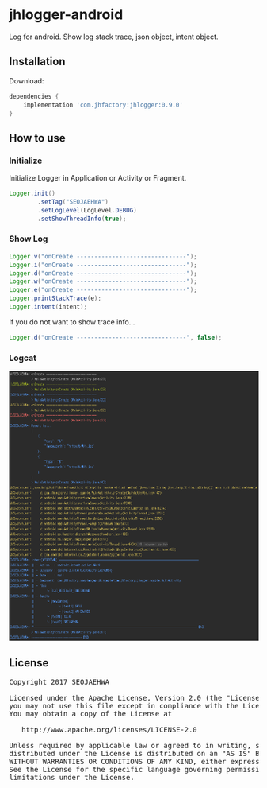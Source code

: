 # jhlogger-android
Log for android.
Show log stack trace, json object, intent object.

## Installation

Download:
```groovy
dependencies {
    implementation 'com.jhfactory:jhlogger:0.9.0'
}
```


## How to use
### Initialize
Initialize Logger in Application or Activity or Fragment.
```java
Logger.init()
        .setTag("SEOJAEHWA")
        .setLogLevel(LogLevel.DEBUG)
        .setShowThreadInfo(true);

```

### Show Log
```java
Logger.v("onCreate -------------------------------");
Logger.i("onCreate -------------------------------");
Logger.d("onCreate -------------------------------");
Logger.w("onCreate -------------------------------");
Logger.e("onCreate -------------------------------");
Logger.printStackTrace(e);
Logger.intent(intent);
```

If you do not want to show trace info...
```java
Logger.d("onCreate -------------------------------", false);
```
### Logcat
<img src='https://github.com/SEOJAEHWA/jhlogger-android/blob/master/images/logcat_capt.PNG'/>



## License
<pre>
Copyright 2017 SEOJAEHWA

Licensed under the Apache License, Version 2.0 (the "License");
you may not use this file except in compliance with the License.
You may obtain a copy of the License at

   http://www.apache.org/licenses/LICENSE-2.0

Unless required by applicable law or agreed to in writing, software
distributed under the License is distributed on an "AS IS" BASIS,
WITHOUT WARRANTIES OR CONDITIONS OF ANY KIND, either express or implied.
See the License for the specific language governing permissions and
limitations under the License.
</pre>
